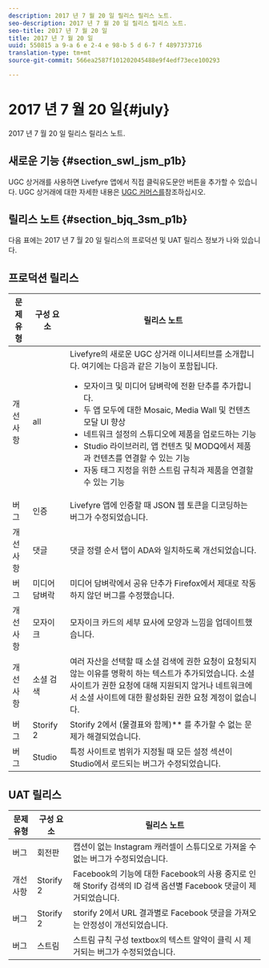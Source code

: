 ```yaml
---
description: 2017 년 7 월 20 일 릴리스 릴리스 노트.
seo-description: 2017 년 7 월 20 일 릴리스 릴리스 노트.
seo-title: 2017 년 7 월 20 일
title: 2017 년 7 월 20 일
uuid: 550815 a 9-a 6 e 2-4 e 98-b 5 d 6-7 f 4897373716
translation-type: tm+mt
source-git-commit: 566ea2587f101202045488e9f4edf73ece100293

---
```



# 2017 년 7 월 20 일{#july}

2017 년 7 월 20 일 릴리스 릴리스 노트.

## 새로운 기능 {#section_swl_jsm_p1b}

UGC 상거래를 사용하면 Livefyre 앱에서 직접 클릭유도문안 버튼을 추가할 수 있습니다. UGC 상거래에 대한 자세한 내용은 [UGC 커머스를](../../../c-features-livefyre/c-ugc-commerce.md#c_ugc_commerce)참조하십시오.

## 릴리스 노트 {#section_bjq_3sm_p1b}

다음 표에는 2017 년 7 월 20 일 릴리스의 프로덕션 및 UAT 릴리스 정보가 나와 있습니다.

## 프로덕션 릴리스

| 문제 유형 | 구성 요소 | 릴리스 노트 |
|--- |--- |--- |
| 개선 사항 | all | Livefyre의 새로운 UGC 상거래 이니셔티브를 소개합니다. 여기에는 다음과 같은 기능이 포함됩니다. <br><ul><li>모자이크 및 미디어 담벼락에 전환 단추를 추가합니다. </li><li>두 앱 모두에 대한 Mosaic, Media Wall 및 컨텐츠 모달 UI 향상 </li><li>네트워크 설정의 스튜디오에 제품을 업로드하는 기능</li><li> Studio 라이브러리, 앱 컨텐츠 및 MODQ에서 제품과 컨텐츠를 연결할 수 있는 기능</li><li> 자동 태그 지정을 위한 스트림 규칙과 제품을 연결할 수 있는 기능</li></ul> |
| 버그 | 인증 | Livefyre 앱에 인증할 때 JSON 웹 토큰을 디코딩하는 버그가 수정되었습니다. |
| 개선 사항 | 댓글 | 댓글 정렬 순서 탭이 ADA와 일치하도록 개선되었습니다. |
| 버그 | 미디어 담벼락 | 미디어 담벼락에서 공유 단추가 Firefox에서 제대로 작동하지 않던 버그를 수정했습니다. |
| 개선 사항 | 모자이크 | 모자이크 카드의 세부 묘사에 모양과 느낌을 업데이트했습니다. |
| 개선 사항 | 소셜 검색 | 여러 자산을 선택할 때 소셜 검색에 권한 요청이 요청되지 않는 이유를 명확히 하는 텍스트가 추가되었습니다. 소셜 사이트가 권한 요청에 대해 지원되지 않거나 네트워크에서 소셜 사이트에 대한 활성화된 권한 요청 계정이 없습니다. |
| 버그 | Storify 2 | Storify 2에서 (물결표와 함께)** 를 추가할 수 없는 문제가 해결되었습니다. |
| 버그 | Studio | 특정 사이트로 범위가 지정될 때 모든 설정 섹션이 Studio에서 로드되는 버그가 수정되었습니다. |


## UAT 릴리스

| **문제 유형** | **구성 요소** | **릴리스 노트** |
|---|---|---|
| 버그 | 회전판 | 캡션이 없는 Instagram 캐러셀이 스튜디오로 가져올 수 없는 버그가 수정되었습니다. |
| 개선 사항 | Storify 2 | Facebook의 기능에 대한 Facebook의 사용 중지로 인해 Storify 검색의 ID 검색 옵션별 Facebook 댓글이 제거되었습니다. |
| 버그 | Storify 2 | storify 2에서 URL 결과별로 Facebook 댓글을 가져오는 안정성이 개선되었습니다. |
| 버그 | 스트림 | 스트림 규칙 구성 textbox의 텍스트 알약이 클릭 시 제거되는 버그가 수정되었습니다. |

